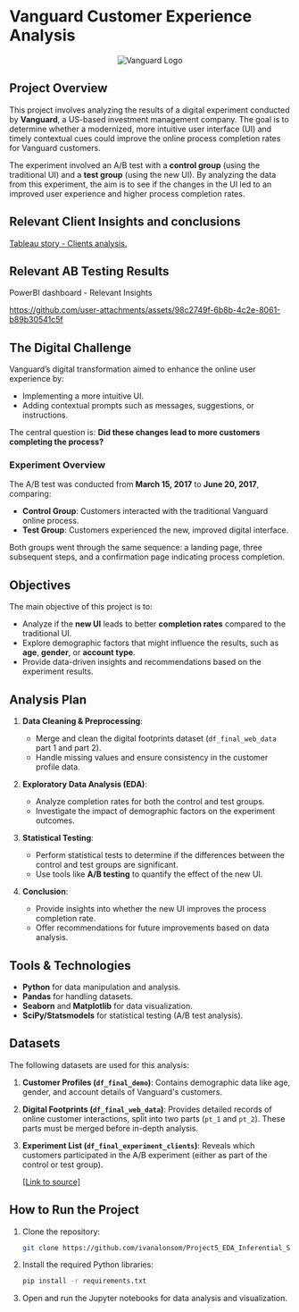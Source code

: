 # Vanguard Customer Experience Analysis
<p align="center">
<img src="https://fondosindexados.es/wp-content/uploads/2018/08/fondos-vanguard-logo.jpg" alt="Vanguard Logo">
</p>

## Project Overview

This project involves analyzing the results of a digital experiment conducted by **Vanguard**, a US-based investment management company. The goal is to determine whether a modernized, more intuitive user interface (UI) and timely contextual cues could improve the online process completion rates for Vanguard customers.

The experiment involved an A/B test with a **control group** (using the traditional UI) and a **test group** (using the new UI). By analyzing the data from this experiment, the aim is to see if the changes in the UI led to an improved user experience and higher process completion rates.

## Relevant Client Insights and conclusions 
[Tableau story - Clients analysis.](https://public.tableau.com/views/ABTesting_Project_Clients_Analysis/Clientinsights?:language=es-ES&:sid=&:redirect=auth&:display_count=n&:origin=viz_share_link)  
## Relevant AB Testing Results 
PowerBI dashboard - Relevant Insights  



https://github.com/user-attachments/assets/98c2749f-6b8b-4c2e-8061-b89b30541c5f





## The Digital Challenge

Vanguard’s digital transformation aimed to enhance the online user experience by:
- Implementing a more intuitive UI.
- Adding contextual prompts such as messages, suggestions, or instructions.

The central question is: **Did these changes lead to more customers completing the process?**

### Experiment Overview
The A/B test was conducted from **March 15, 2017** to **June 20, 2017**, comparing:
- **Control Group**: Customers interacted with the traditional Vanguard online process.
- **Test Group**: Customers experienced the new, improved digital interface.

Both groups went through the same sequence: a landing page, three subsequent steps, and a confirmation page indicating process completion.

## Objectives

The main objective of this project is to:
- Analyze if the **new UI** leads to better **completion rates** compared to the traditional UI.
- Explore demographic factors that might influence the results, such as **age**, **gender**, or **account type**.
- Provide data-driven insights and recommendations based on the experiment results.

## Analysis Plan

1. **Data Cleaning & Preprocessing**:
   - Merge and clean the digital footprints dataset (`df_final_web_data` part 1 and part 2).
   - Handle missing values and ensure consistency in the customer profile data.
   
2. **Exploratory Data Analysis (EDA)**:
   - Analyze completion rates for both the control and test groups.
   - Investigate the impact of demographic factors on the experiment outcomes.

3. **Statistical Testing**:
   - Perform statistical tests to determine if the differences between the control and test groups are significant.
   - Use tools like **A/B testing** to quantify the effect of the new UI.

4. **Conclusion**:
   - Provide insights into whether the new UI improves the process completion rate.
   - Offer recommendations for future improvements based on data analysis.

## Tools & Technologies

- **Python** for data manipulation and analysis.
- **Pandas** for handling datasets.
- **Seaborn** and **Matplotlib** for data visualization.
- **SciPy/Statsmodels** for statistical testing (A/B test analysis).

## Datasets

The following datasets are used for this analysis:

1. **Customer Profiles (`df_final_demo`)**: Contains demographic data like age, gender, and account details of Vanguard's customers.
   
2. **Digital Footprints (`df_final_web_data`)**: Provides detailed records of online customer interactions, split into two parts (`pt_1` and `pt_2`). These parts must be merged before in-depth analysis.

3. **Experiment List (`df_final_experiment_clients`)**: Reveals which customers participated in the A/B experiment (either as part of the control or test group).

    [\[Link to source\]](https://github.com/ivanalonsom/Project5_EDA_Inferential_Stats/tree/main/original_data)

## How to Run the Project

1. Clone the repository:
   ```bash
   git clone https://github.com/ivanalonsom/Project5_EDA_Inferential_Stats.git
2. Install the required Python libraries:
    ```bash
    pip install -r requirements.txt
3. Open and run the Jupyter notebooks for data analysis and visualization. 
